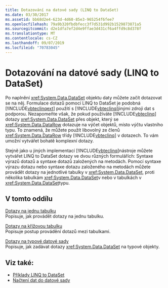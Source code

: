```yaml
---
title: Dotazování na datové sady (LINQ to DataSet)
ms.date: 03/30/2017
ms.assetid: bb68d2e4-623d-4d60-85e3-965254f6fee7
ms.openlocfilehash: 79a9b320fbdbfecc3f7d531d992b1529873871a5
ms.sourcegitcommit: d2e1dfa7ef2d4e9ffae3d431cf6a4ffd9c8d378f
ms.translationtype: MT
ms.contentlocale: cs-CZ
ms.lasthandoff: 09/07/2019
ms.locfileid: "70783045"
---
```

# <a name="querying-datasets-linq-to-dataset"></a>Dotazování na datové sady (LINQ to DataSet)
Po naplnění <xref:System.Data.DataSet> objektu daty můžete začít dotazovat se na něj. Formulace dotazů pomocí LINQ to DataSet je podobná [!INCLUDE[vbteclinqext](../../../../includes/vbteclinqext-md.md)] použití s [!INCLUDE[vbteclinq](../../../../includes/vbteclinq-md.md)]jinými zdroji dat s podporou. Nezapomeňte však, že pokud používáte [!INCLUDE[vbteclinq](../../../../includes/vbteclinq-md.md)] dotazy <xref:System.Data.DataSet> přes objekt, který se <xref:System.Data.DataRow> dotazuje na výčet objektů, místo výčtu vlastního typu. To znamená, že můžete použít libovolný ze členů <xref:System.Data.DataRow> třídy [!INCLUDE[vbteclinq](../../../../includes/vbteclinq-md.md)] v dotazech. To vám umožní vytvářet bohatě komplexní dotazy.  
  
 Stejně jako u jiných implementací [!INCLUDE[vbteclinq](../../../../includes/vbteclinq-md.md)]nástroje můžete vytvářet LINQ to DataSet dotazy ve dvou různých formulářích: Syntaxe výrazů dotazů a syntaxe dotazů založených na metodách. Pomocí syntaxe výrazu dotazu nebo syntaxe dotazu založeného na metodách můžete provádět dotazy na jednotlivé tabulky v <xref:System.Data.DataSet>, proti několika tabulkám <xref:System.Data.DataSet>v nebo v tabulkách v <xref:System.Data.DataSet>typu.  
  
## <a name="in-this-section"></a>V tomto oddílu  
 [Dotazy na jednu tabulku](single-table-queries-linq-to-dataset.md)  
 Popisuje, jak provádět dotazy na jednu tabulku.  
  
 [Dotazy na křížovou tabulku](cross-table-queries-linq-to-dataset.md)  
 Popisuje postup provádění dotazů mezi tabulkami.  
  
 [Dotazy na typové datové sady](querying-typed-datasets.md)  
 Popisuje, jak zadávat dotazy <xref:System.Data.DataSet> na typové objekty.  
  
## <a name="see-also"></a>Viz také:

- [Příklady LINQ to DataSet](linq-to-dataset-examples.md)
- [Načtení dat do datové sady](loading-data-into-a-dataset.md)

